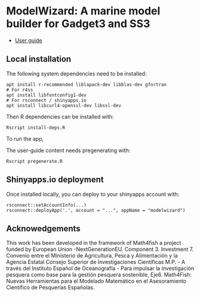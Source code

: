 # ModelWizard: A marine model builder for Gadget3 and SS3

* [User guide](user-guide.md)

## Local installation

The following system dependencies need to be installed:

```
apt install r-recommended liblapack-dev libblas-dev gfortran
# For r4ss
apt install libfontconfig1-dev
# For rsconnect / shinyapps.io
apt install libcurl4-openssl-dev libssl-dev
```

Then R dependencies can be installed with:

```
Rscript install-deps.R
```

To run the app, 

The user-guide content needs pregenerating with:

```
Rscript pregenerate.R
```

## Shinyapps.io deployment

Once installed locally, you can deploy to your shinyapps account with:

```
rsconnect::setAccountInfo(...)
rsconnect::deployApp('.', account = "...", appName = "modelwizard")
```

## Acknowedgements

This work has been developed in the framework of Math4fish a project funded by European Union -NextGenerationEU. Component 3. Investment 7.
Convenio entre el Ministerio de Agricultura,
Pesca y Alimentación y la Agencia Estatal Consejo Superior de Investigaciones Científicas M.P. -
A través del Instituto Español de Oceanografía -
Para impulsar la investigación pesquera como base para la gestión pesquera sostenible, Eje6.
Math4Fish: Nuevas Herramientas para el Modelado Matemático en el Asesoramiento Científico de Pesquerías Españolas.
